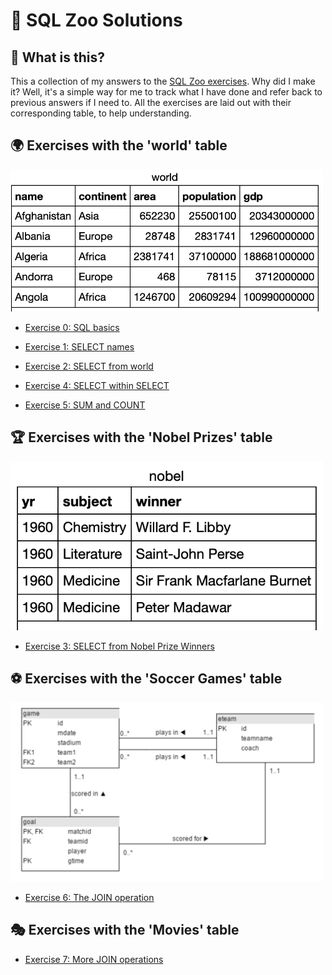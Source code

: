 # 🐘 SQL Zoo Solutions

## 📘 What is this?

This a collection of my answers to the [SQL Zoo exercises](https://sqlzoo.net/wiki/SQL_Tutorial). 
Why did I make it? Well, it's a simple way for me to track what I have done and refer back to previous answers if I need to. 
All the exercises are laid out with their corresponding table, to help understanding.

## 🌍 Exercises with the 'world' table

<img src="images/world.png" alt="World Table" width="500"/>

- [Exercise 0: SQL basics](https://github.com/niamhireland/SQL_Zoo_Answers/blob/main/0%3A%20select_basics.sql)

- [Exercise 1: SELECT names](https://github.com/niamhireland/SQL_Zoo_Answers/blob/main/1%3A%20select_names.sql)

- [Exercise 2: SELECT from world](https://github.com/niamhireland/SQL_Zoo_Answers/blob/main/2.%20select_from_world.sql)

- [Exercise 4: SELECT within SELECT](https://github.com/niamhireland/SQL_Zoo_Answers/blob/main/4.%20select_within_select.sql)

- [Exercise 5: SUM and COUNT](https://github.com/niamhireland/SQL_Zoo_Answers/blob/main/5.%20sum_and_count.sql)

## 🏆 Exercises with the 'Nobel Prizes' table

<img src="images/nobel.png" alt="Nobel Prize Winners" width="500"/>

- [Exercise 3: SELECT from Nobel Prize Winners](https://github.com/niamhireland/SQL_Zoo_Answers/blob/main/3.%20nobel.sql)

## ⚽ Exercises with the 'Soccer Games' table

<img src="images/game.png" alt="Soccer Games Table" width="500"/>

- [Exercise 6: The JOIN operation](https://github.com/niamhireland/SQL_Zoo_Answers/blob/main/6.%20join_operation.sql)

## 🎭 Exercises with the 'Movies' table

- [Exercise 7: More JOIN operations](https://github.com/niamhireland/SQL_Zoo_Answers/blob/main/7.%20more_join_operations.sql)
